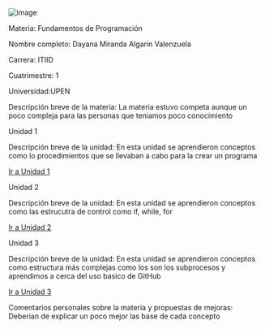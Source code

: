 ![image](https://github.com/user-attachments/assets/94bfeecf-77e7-4d2e-9072-ffff653dee9c)


Materia: Fundamentos de Programación 

Nombre completo: Dayana Miranda Algarin Valenzuela

Carrera: ITIID

Cuatrimestre: 1

Universidad:UPEN

Descripción breve de la materia: La materia estuvo competa aunque un poco compleja para las personas que teniamos poco conocimiento 

Unidad 1

Descripción breve de la unidad:
En esta unidad se aprendieron conceptos como lo procedimientos que se llevaban a cabo para la crear un programa 

[Ir a Unidad 1](https://github.com/CairParavel314/FP101/tree/main/U1)

Unidad 2

Descripción breve de la unidad:
En esta unidad se aprendieron conceptos como las estrucutra de control como if, while, for

[Ir a Unidad 2](https://github.com/Dayana-miranda/UPNAY-/tree/main/U2)

Unidad 3

Descripción breve de la unidad:
En esta unidad se aprendieron conceptos como estructura más complejas como los son los subprocesos y aprendimos a cerca del uso basico de GitHub

[Ir a Unidad 3](https://github.com/Dayana-miranda/UPNAY-/tree/main/U3)

Comentarios personales sobre la materia y propuestas de mejoras: Deberian de explicar un poco mejor las base de cada concepto


